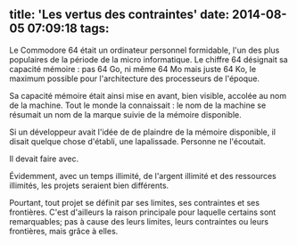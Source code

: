 title: 'Les vertus des contraintes'
date: 2014-08-05 07:09:18
tags:
---

Le Commodore 64 était un ordinateur personnel formidable, l'un des plus populaires de la période de la micro informatique. Le chiffre 64 désignait sa capacité mémoire : pas 64 Go, ni même 64 Mo mais juste 64 Ko, le maximum possible pour l'architecture des processeurs de l'époque.

Sa capacité mémoire était ainsi mise en avant, bien visible, accolée au nom de la machine. Tout le monde la connaissait : le nom de la machine se résumait un nom de la marque suivie de la mémoire disponible.

Si un développeur avait l'idée de de plaindre de la mémoire disponible, il disait quelque chose d'établi, une lapalissade. Personne ne l'écoutait. 

Il devait faire avec.

Évidemment, avec un temps illimité, de l'argent illimité et des ressources illimités, les projets seraient bien différents. 

Pourtant, tout projet se définit par ses limites, ses contraintes et ses frontières. C'est d'ailleurs la raison principale pour laquelle certains sont remarquables; pas à cause des leurs limites, leurs contraintes ou leurs frontières, mais grâce à elles.     

 